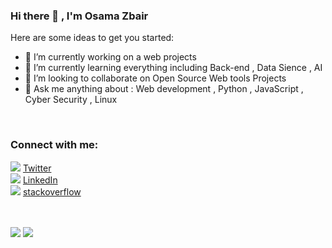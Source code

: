 ### Hi there 👋 , I'm Osama Zbair 


Here are some ideas to get you started:

- 🔭 I’m currently working on a web projects 
- 🌱 I’m currently learning everything including Back-end , Data Sience , AI
- 👯 I’m looking to collaborate on Open Source Web tools Projects
- 💬 Ask me anything about : Web development , Python , JavaScript , Cyber Security , Linux
<br>

### Connect with me:
<img src="https://icons8.com/icon/5MQ0gPAYYx7a/twitter"> [Twitter](https://twitter.com/O_zbair)<br>
<img src="https://icons8.com/icon/13930/linkedin"> [LinkedIn](https://www.linkedin.com/in/oussama-zbair-373991202/)<br>
<img src="https://img.icons8.com/color/2x/stackoverflow.png"> [stackoverflow](https://stackoverflow.com/users/13872181/osama-zbair?tab=profile)





<br />
<br />




<img src="https://github-readme-stats.vercel.app/api?username=O-zbair&show_icons=true&theme=highcontrast"> 
<img src="https://github-readme-stats.vercel.app/api/top-langs/?username=O-zbair&layout=compact">

